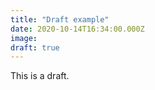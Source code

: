 ```yaml
---
title: "Draft example"
date: 2020-10-14T16:34:00.000Z
image: 
draft: true
---
```


This is a draft.
